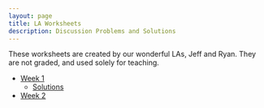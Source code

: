 ```yaml
---
layout: page
title: LA Worksheets
description: Discussion Problems and Solutions
---
```


These worksheets are created by our wonderful LAs, Jeff and Ryan.  They are not graded, and used solely for teaching.

- [Week 1](https://docs.google.com/document/d/1vDKkCyHyGTrJDsZs7UtnxpiZBUAHe93Gio94Rr-0Lv8/edit?usp=sharing)
    - [Solutions](https://docs.google.com/document/d/1tLAYzH5rtis-Ns0L0KXE_uUfLnDGKqYv_oBeNWsE4u0/edit?usp=sharing)
- [Week 2](https://docs.google.com/document/d/1PuOQERmpWh0iUcOOB6XMUu_os_r79LMbIeQf9e8IWUQ/edit?usp=sharing)
